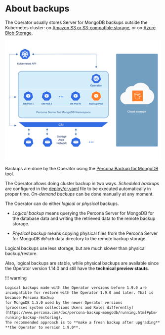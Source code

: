 # About backups

The Operator usually stores Server for MongoDB backups outside the Kubernetes
cluster: on [Amazon S3 or S3-compatible storage](https://en.wikipedia.org/wiki/Amazon_S3#S3_API_and_competing_services),
or on [Azure Blob Storage](https://azure.microsoft.com/en-us/services/storage/blobs/).

![image](assets/images/backup-cloud.svg)

Backups are done by the Operator using the [Percona Backup for MongoDB](https://github.com/percona/percona-backup-mongodb) tool.

The Operator allows doing cluster backup in two ways. *Scheduled backups* are
configured in the [deploy/cr.yaml](https://github.com/percona/percona-server-mongodb-operator/blob/main/deploy/cr.yaml)
file to be executed automatically in proper time. *On-demand backups* can be
done manually at any moment. 

 <a name="physical"></a> The Operator can do either *logical* or *physical* backups.

* *Logical backup* means querying the Percona Server for MongoDB for the database data and writing the retrieved data to the remote backup storage.

* *Physical backup* means copying physical files from the Percona Server for MongoDB `dbPath` data directory to the remote backup storage.

Logical backups use less storage, but are much slower than physical backup/restore.

Also, logical backups are stable, while physical backups are available since the
Operator version 1.14.0 and still have the **technical preview stauts**.

!!! warning

    Logical backups made with the Operator versions before 1.9.0 are
    incompatible for restore with the Operator 1.9.0 and later. That is because Percona Backup
    for MongoDB 1.5.0 used by the newer Operator versions
    [processes system collections Users and Roles differently](https://www.percona.com/doc/percona-backup-mongodb/running.html#pbm-running-backup-restoring).
    The recommended approach is to **make a fresh backup after upgrading**
    **the Operator to version 1.9.0**.
